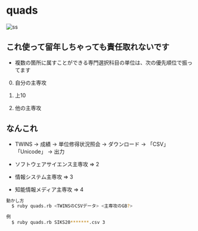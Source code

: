 # quads

![ss](https://raw.github.com/rkmathi/quads/master/ss.jpg)

## これ使って留年しちゃっても責任取れないです

* 複数の箇所に属すことができる専門選択科目の単位は、次の優先順位で振ってます

0. 自分の主専攻

0. 上10

0. 他の主専攻


## なんこれ

* TWINS -> 成績 -> 単位修得状況照会 -> ダウンロード -> 「CSV」「Unicode」 -> 出力

* ソフトウェアサイエンス主専攻 => 2

* 情報システム主専攻           => 3

* 知能情報メディア主専攻       => 4

```sh
動かし方
  $ ruby quads.rb <TWINSのCSVデータ> <主専攻のGB?>

例
  $ ruby quads.rb SIKS20*******.csv 3
```

